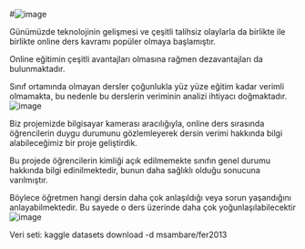 #![image](https://github.com/iremgulcin/selma-ezgi/assets/132160283/1c2d3239-2af2-4703-bcbe-8628f85a8828)


 Günümüzde teknolojinin gelişmesi ve çeşitli talihsiz olaylarla da birlikte ile birlikte online ders kavramı popüler olmaya başlamıştır. 

Online eğitimin çeşitli avantajları olmasına rağmen dezavantajları da bulunmaktadır.

Sınıf ortamında olmayan dersler çoğunlukla yüz yüze eğitim kadar verimli olmamakta, bu nedenle bu derslerin veriminin analizi ihtiyacı doğmaktadır. 
![image](https://github.com/iremgulcin/selma-ezgi/assets/132160283/c18cf1fd-35d0-4e2a-b8f8-55d12a9a81a4)


Biz projemizde bilgisayar kamerası aracılığıyla, online ders sırasında öğrencilerin duygu durumunu gözlemleyerek dersin verimi hakkında bilgi alabileceğimiz bir proje geliştirdik.

Bu projede öğrencilerin kimliği açık edilmemekte sınıfın genel durumu hakkında bilgi edinilmektedir, bunun daha sağlıklı olduğu sonucuna varılmıştır.

Böylece öğretmen hangi dersin daha çok anlaşıldığı veya sorun yaşandığını anlayabilmektedir. Bu sayede o ders üzerinde daha çok yoğunlaşılabilecektir
![image](https://github.com/iremgulcin/selma-ezgi/assets/132160283/8399903b-5a18-42fa-9ad8-0c197f634c01)


Veri seti: kaggle datasets download -d msambare/fer2013 





